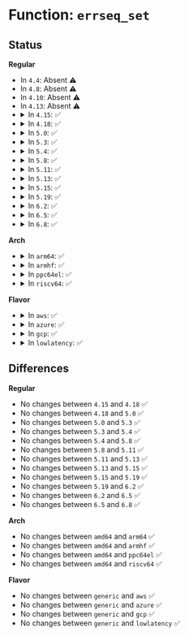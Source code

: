 # Function: <code>errseq_set</code>

## Status
<b>Regular</b>
<ul>
<li>
In <code>4.4</code>: Absent ⚠️
</li>
<li>
In <code>4.8</code>: Absent ⚠️
</li>
<li>
In <code>4.10</code>: Absent ⚠️
</li>
<li>
In <code>4.13</code>: Absent ⚠️
</li>
<li>
<details>
<summary>In <code>4.15</code>: ✅</summary>

```c
errseq_t errseq_set(errseq_t *eseq, int err);
```

**Collision:** Unique Global

**Inline:** No

**Transformation:** False

**Instances:**

```
In lib/errseq.c (ffffffff814989f0)
Location: lib/errseq.c:58
Inline: False
```
**Symbols:**

```
ffffffff814989f0-ffffffff81498a5b: errseq_set (STB_GLOBAL)
```
</details>
</li>
<li>
<details>
<summary>In <code>4.18</code>: ✅</summary>

```c
errseq_t errseq_set(errseq_t *eseq, int err);
```

**Collision:** Unique Global

**Inline:** No

**Transformation:** False

**Instances:**

```
In lib/errseq.c (ffffffff814cdc40)
Location: lib/errseq.c:58
Inline: False
```
**Symbols:**

```
ffffffff814cdc40-ffffffff814cdcaa: errseq_set (STB_GLOBAL)
```
</details>
</li>
<li>
<details>
<summary>In <code>5.0</code>: ✅</summary>

```c
errseq_t errseq_set(errseq_t *eseq, int err);
```

**Collision:** Unique Global

**Inline:** No

**Transformation:** False

**Instances:**

```
In lib/errseq.c (ffffffff814e2510)
Location: lib/errseq.c:58
Inline: False
```
**Symbols:**

```
ffffffff814e2510-ffffffff814e257a: errseq_set (STB_GLOBAL)
```
</details>
</li>
<li>
<details>
<summary>In <code>5.3</code>: ✅</summary>

```c
errseq_t errseq_set(errseq_t *eseq, int err);
```

**Collision:** Unique Global

**Inline:** No

**Transformation:** False

**Instances:**

```
In lib/errseq.c (ffffffff8150e3b0)
Location: lib/errseq.c:58
Inline: False
```
**Symbols:**

```
ffffffff8150e3b0-ffffffff8150e419: errseq_set (STB_GLOBAL)
```
</details>
</li>
<li>
<details>
<summary>In <code>5.4</code>: ✅</summary>

```c
errseq_t errseq_set(errseq_t *eseq, int err);
```

**Collision:** Unique Global

**Inline:** No

**Transformation:** False

**Instances:**

```
In lib/errseq.c (ffffffff8152c2d0)
Location: lib/errseq.c:58
Inline: False
```
**Symbols:**

```
ffffffff8152c2d0-ffffffff8152c339: errseq_set (STB_GLOBAL)
```
</details>
</li>
<li>
<details>
<summary>In <code>5.8</code>: ✅</summary>

```c
errseq_t errseq_set(errseq_t *eseq, int err);
```

**Collision:** Unique Global

**Inline:** No

**Transformation:** False

**Instances:**

```
In lib/errseq.c (ffffffff8158fc40)
Location: lib/errseq.c:58
Inline: False
Direct callers:
  - mm/filemap.c:generic_file_direct_write
  - mm/filemap.c:page_endio
  - mm/filemap.c:__filemap_set_wb_err
  - mm/page-writeback.c:__writepage
  - mm/vmscan.c:pageout
  - mm/memory-failure.c:me_pagecache_dirty
  - fs/buffer.c:__block_write_full_page
  - fs/buffer.c:mark_buffer_write_io_error
  - fs/buffer.c:mark_buffer_write_io_error
  - fs/buffer.c:mark_buffer_write_io_error
  - fs/mpage.c:__mpage_writepage
  - fs/dax.c:dax_writeback_mapping_range
  - fs/iomap/buffered-io.c:iomap_writepage_map
  - fs/iomap/buffered-io.c:iomap_finish_page_writeback
  - fs/ext4/page-io.c:ext4_end_bio
  - fs/ext4/page-io.c:ext4_finish_bio
  - fs/fuse/file.c:fuse_writepage_locked
  - fs/fuse/file.c:fuse_writepage_end
```
**Symbols:**

```
ffffffff8158fc40-ffffffff8158fcaf: errseq_set (STB_GLOBAL)
```
</details>
</li>
<li>
<details>
<summary>In <code>5.11</code>: ✅</summary>

```c
errseq_t errseq_set(errseq_t *eseq, int err);
```

**Collision:** Unique Global

**Inline:** No

**Transformation:** False

**Instances:**

```
In lib/errseq.c (ffffffff815ac7b0)
Location: lib/errseq.c:59
Inline: False
Direct callers:
  - mm/filemap.c:generic_file_direct_write
  - mm/filemap.c:page_endio
  - mm/filemap.c:__filemap_set_wb_err
  - mm/page-writeback.c:__writepage
  - mm/vmscan.c:pageout
  - mm/memory-failure.c:me_pagecache_dirty
  - fs/buffer.c:__block_write_full_page
  - fs/buffer.c:mark_buffer_write_io_error
  - fs/buffer.c:mark_buffer_write_io_error
  - fs/buffer.c:mark_buffer_write_io_error
  - fs/mpage.c:__mpage_writepage
  - fs/dax.c:dax_writeback_mapping_range
  - fs/iomap/buffered-io.c:iomap_writepage_map
  - fs/iomap/buffered-io.c:iomap_finish_page_writeback
  - fs/ext4/page-io.c:ext4_end_bio
  - fs/ext4/page-io.c:ext4_finish_bio
  - fs/fuse/file.c:fuse_writepage_locked
  - fs/fuse/file.c:fuse_writepage_end
```
**Symbols:**

```
ffffffff815ac7b0-ffffffff815ac81f: errseq_set (STB_GLOBAL)
```
</details>
</li>
<li>
<details>
<summary>In <code>5.13</code>: ✅</summary>

```c
errseq_t errseq_set(errseq_t *eseq, int err);
```

**Collision:** Unique Global

**Inline:** No

**Transformation:** False

**Instances:**

```
In lib/errseq.c (ffffffff815b7420)
Location: lib/errseq.c:59
Inline: False
Direct callers:
  - mm/filemap.c:generic_file_direct_write
  - mm/filemap.c:page_endio
  - mm/filemap.c:__filemap_set_wb_err
  - mm/page-writeback.c:__writepage
  - mm/vmscan.c:pageout
  - mm/memory-failure.c:me_pagecache_dirty
  - fs/buffer.c:__block_write_full_page
  - fs/buffer.c:mark_buffer_write_io_error
  - fs/buffer.c:mark_buffer_write_io_error
  - fs/buffer.c:mark_buffer_write_io_error
  - fs/mpage.c:__mpage_writepage
  - fs/dax.c:dax_writeback_mapping_range
  - fs/iomap/buffered-io.c:iomap_writepage_map
  - fs/iomap/buffered-io.c:iomap_finish_ioend
  - fs/ext4/page-io.c:ext4_end_bio
  - fs/ext4/page-io.c:ext4_finish_bio
  - fs/fuse/file.c:fuse_writepage_locked
  - fs/fuse/file.c:fuse_writepage_end
```
**Symbols:**

```
ffffffff815b7420-ffffffff815b748f: errseq_set (STB_GLOBAL)
```
</details>
</li>
<li>
<details>
<summary>In <code>5.15</code>: ✅</summary>

```c
errseq_t errseq_set(errseq_t *eseq, int err);
```

**Collision:** Unique Global

**Inline:** No

**Transformation:** False

**Instances:**

```
In lib/errseq.c (ffffffff8161da50)
Location: lib/errseq.c:59
Inline: False
Direct callers:
  - mm/filemap.c:generic_file_direct_write
  - mm/filemap.c:page_endio
  - mm/filemap.c:__filemap_set_wb_err
  - mm/page-writeback.c:__writepage
  - mm/vmscan.c:pageout
  - mm/memory-failure.c:me_pagecache_dirty
  - fs/buffer.c:__block_write_full_page
  - fs/buffer.c:mark_buffer_write_io_error
  - fs/buffer.c:mark_buffer_write_io_error
  - fs/buffer.c:mark_buffer_write_io_error
  - fs/mpage.c:__mpage_writepage
  - fs/dax.c:dax_writeback_mapping_range
  - fs/iomap/buffered-io.c:iomap_writepage_map
  - fs/iomap/buffered-io.c:iomap_finish_ioend
  - fs/ext4/page-io.c:ext4_end_bio
  - fs/ext4/page-io.c:ext4_finish_bio
  - fs/fuse/dir.c:fuse_flush_time_update
  - fs/fuse/file.c:fuse_writepage_locked
  - fs/fuse/file.c:fuse_writepage_end
```
**Symbols:**

```
ffffffff8161da50-ffffffff8161dabf: errseq_set (STB_GLOBAL)
```
</details>
</li>
<li>
<details>
<summary>In <code>5.19</code>: ✅</summary>

```c
errseq_t errseq_set(errseq_t *eseq, int err);
```

**Collision:** Unique Global

**Inline:** No

**Transformation:** False

**Instances:**

```
In lib/errseq.c (ffffffff816eb5e0)
Location: lib/errseq.c:59
Inline: False
Direct callers:
  - mm/filemap.c:dio_warn_stale_pagecache
  - mm/filemap.c:page_endio
  - mm/filemap.c:__filemap_set_wb_err
  - mm/page-writeback.c:__writepage
  - mm/vmscan.c:pageout
  - mm/memory-failure.c:me_pagecache_dirty
  - fs/buffer.c:__block_write_full_page
  - fs/buffer.c:mark_buffer_write_io_error
  - fs/buffer.c:mark_buffer_write_io_error
  - fs/buffer.c:mark_buffer_write_io_error
  - fs/mpage.c:__mpage_writepage
  - fs/dax.c:dax_writeback_mapping_range
  - fs/iomap/buffered-io.c:iomap_writepage_map
  - fs/iomap/buffered-io.c:iomap_finish_ioend
  - fs/ext4/page-io.c:ext4_end_bio
  - fs/ext4/page-io.c:ext4_finish_bio
  - fs/fuse/dir.c:fuse_flush_time_update
  - fs/fuse/file.c:fuse_vma_close
  - fs/fuse/file.c:fuse_writepage_locked
  - fs/fuse/file.c:fuse_writepage_end
```
**Symbols:**

```
ffffffff816eb5e0-ffffffff816eb66b: errseq_set (STB_GLOBAL)
```
</details>
</li>
<li>
<details>
<summary>In <code>6.2</code>: ✅</summary>

```c
errseq_t errseq_set(errseq_t *eseq, int err);
```

**Collision:** Unique Global

**Inline:** No

**Transformation:** False

**Instances:**

```
In lib/errseq.c (ffffffff817dbcf0)
Location: lib/errseq.c:59
Inline: False
Direct callers:
  - mm/filemap.c:dio_warn_stale_pagecache
  - mm/filemap.c:page_endio
  - mm/filemap.c:__filemap_set_wb_err
  - mm/page-writeback.c:__writepage
  - mm/vmscan.c:pageout
  - mm/memory-failure.c:me_pagecache_dirty
  - fs/buffer.c:__block_write_full_page
  - fs/buffer.c:mark_buffer_write_io_error
  - fs/buffer.c:mark_buffer_write_io_error
  - fs/buffer.c:mark_buffer_write_io_error
  - fs/mpage.c:__mpage_writepage
  - fs/dax.c:dax_writeback_mapping_range
  - fs/iomap/buffered-io.c:iomap_writepage_map
  - fs/iomap/buffered-io.c:iomap_finish_ioend
  - fs/ext4/page-io.c:ext4_end_bio
  - fs/ext4/page-io.c:ext4_finish_bio
  - fs/fuse/dir.c:fuse_flush_time_update
  - fs/fuse/file.c:fuse_vma_close
  - fs/fuse/file.c:fuse_writepage_locked
  - fs/fuse/file.c:fuse_writepage_end
```
**Symbols:**

```
ffffffff817dbcf0-ffffffff817dbd7b: errseq_set (STB_GLOBAL)
```
</details>
</li>
<li>
<details>
<summary>In <code>6.5</code>: ✅</summary>

```c
errseq_t errseq_set(errseq_t *eseq, int err);
```

**Collision:** Unique Global

**Inline:** No

**Transformation:** False

**Instances:**

```
In lib/errseq.c (ffffffff8181b0b0)
Location: lib/errseq.c:59
Inline: False
Direct callers:
  - mm/filemap.c:dio_warn_stale_pagecache
  - mm/filemap.c:__filemap_set_wb_err
  - mm/page-writeback.c:writepage_cb
  - mm/vmscan.c:pageout
  - mm/memory-failure.c:me_pagecache_dirty
  - fs/buffer.c:__block_write_full_folio
  - fs/buffer.c:mark_buffer_write_io_error
  - fs/buffer.c:mark_buffer_write_io_error
  - fs/buffer.c:mark_buffer_write_io_error
  - fs/mpage.c:__mpage_writepage
  - fs/mpage.c:mpage_write_end_io
  - fs/dax.c:dax_writeback_mapping_range
  - fs/iomap/buffered-io.c:iomap_writepage_map
  - fs/iomap/buffered-io.c:iomap_finish_ioend
  - fs/ext4/page-io.c:ext4_end_bio
  - fs/ext4/page-io.c:ext4_finish_bio
  - fs/fuse/dir.c:fuse_flush_time_update
  - fs/fuse/file.c:fuse_vma_close
  - fs/fuse/file.c:fuse_writepage_locked
  - fs/fuse/file.c:fuse_writepage_end
```
**Symbols:**

```
ffffffff8181b0b0-ffffffff8181b13b: errseq_set (STB_GLOBAL)
```
</details>
</li>
<li>
<details>
<summary>In <code>6.8</code>: ✅</summary>

```c
errseq_t errseq_set(errseq_t *eseq, int err);
```

**Collision:** Unique Global

**Inline:** No

**Transformation:** False

**Instances:**

```
In lib/errseq.c (ffffffff818603f0)
Location: lib/errseq.c:59
Inline: False
Direct callers:
  - mm/filemap.c:dio_warn_stale_pagecache
  - mm/filemap.c:__filemap_set_wb_err
  - mm/page-writeback.c:writepage_cb
  - mm/vmscan.c:pageout
  - mm/memory-failure.c:me_pagecache_dirty
  - fs/buffer.c:__block_write_full_folio
  - fs/buffer.c:mark_buffer_write_io_error
  - fs/buffer.c:mark_buffer_write_io_error
  - fs/buffer.c:mark_buffer_write_io_error
  - fs/mpage.c:__mpage_writepage
  - fs/mpage.c:mpage_write_end_io
  - fs/dax.c:dax_writeback_mapping_range
  - fs/iomap/buffered-io.c:iomap_writepage_map
  - fs/iomap/buffered-io.c:iomap_finish_ioend
  - fs/ext4/page-io.c:ext4_end_bio
  - fs/ext4/page-io.c:ext4_finish_bio
  - fs/fuse/dir.c:fuse_flush_time_update
  - fs/fuse/file.c:fuse_vma_close
  - fs/fuse/file.c:fuse_writepage_locked
  - fs/fuse/file.c:fuse_writepage_end
```
**Symbols:**

```
ffffffff818603f0-ffffffff8186047b: errseq_set (STB_GLOBAL)
```
</details>
</li>
</ul>
<b>Arch</b>
<ul>
<li>
<details>
<summary>In <code>arm64</code>: ✅</summary>

```c
errseq_t errseq_set(errseq_t *eseq, int err);
```

**Collision:** Unique Global

**Inline:** No

**Transformation:** False

**Instances:**

```
In lib/errseq.c (ffff8000106381d8)
Location: lib/errseq.c:58
Inline: False
```
**Symbols:**

```
ffff8000106381d8-ffff800010638288: errseq_set (STB_GLOBAL)
```
</details>
</li>
<li>
<details>
<summary>In <code>armhf</code>: ✅</summary>

```c
errseq_t errseq_set(errseq_t *eseq, int err);
```

**Collision:** Unique Global

**Inline:** No

**Transformation:** False

**Instances:**

```
In lib/errseq.c (c07ddb2c)
Location: lib/errseq.c:58
Inline: False
```
**Symbols:**

```
c07ddb2c-c07ddbf0: errseq_set (STB_GLOBAL)
```
</details>
</li>
<li>
<details>
<summary>In <code>ppc64el</code>: ✅</summary>

```c
errseq_t errseq_set(errseq_t *eseq, int err);
```

**Collision:** Unique Global

**Inline:** No

**Transformation:** False

**Instances:**

```
In lib/errseq.c (c0000000007de460)
Location: lib/errseq.c:58
Inline: False
```
**Symbols:**

```
c0000000007de460-c0000000007de548: errseq_set (STB_GLOBAL)
```
</details>
</li>
<li>
<details>
<summary>In <code>riscv64</code>: ✅</summary>

```c
errseq_t errseq_set(errseq_t *eseq, int err);
```

**Collision:** Unique Global

**Inline:** No

**Transformation:** False

**Instances:**

```
In lib/errseq.c (ffffffe00046501a)
Location: lib/errseq.c:58
Inline: False
```
**Symbols:**

```
ffffffe00046501a-ffffffe0004650a8: errseq_set (STB_GLOBAL)
```
</details>
</li>
</ul>
<b>Flavor</b>
<ul>
<li>
<details>
<summary>In <code>aws</code>: ✅</summary>

```c
errseq_t errseq_set(errseq_t *eseq, int err);
```

**Collision:** Unique Global

**Inline:** No

**Transformation:** False

**Instances:**

```
In lib/errseq.c (ffffffff815248b0)
Location: lib/errseq.c:58
Inline: False
```
**Symbols:**

```
ffffffff815248b0-ffffffff81524919: errseq_set (STB_GLOBAL)
```
</details>
</li>
<li>
<details>
<summary>In <code>azure</code>: ✅</summary>

```c
errseq_t errseq_set(errseq_t *eseq, int err);
```

**Collision:** Unique Global

**Inline:** No

**Transformation:** False

**Instances:**

```
In lib/errseq.c (ffffffff81514b90)
Location: lib/errseq.c:58
Inline: False
```
**Symbols:**

```
ffffffff81514b90-ffffffff81514bf9: errseq_set (STB_GLOBAL)
```
</details>
</li>
<li>
<details>
<summary>In <code>gcp</code>: ✅</summary>

```c
errseq_t errseq_set(errseq_t *eseq, int err);
```

**Collision:** Unique Global

**Inline:** No

**Transformation:** False

**Instances:**

```
In lib/errseq.c (ffffffff81520940)
Location: lib/errseq.c:58
Inline: False
```
**Symbols:**

```
ffffffff81520940-ffffffff815209a9: errseq_set (STB_GLOBAL)
```
</details>
</li>
<li>
<details>
<summary>In <code>lowlatency</code>: ✅</summary>

```c
errseq_t errseq_set(errseq_t *eseq, int err);
```

**Collision:** Unique Global

**Inline:** No

**Transformation:** False

**Instances:**

```
In lib/errseq.c (ffffffff8153a2c0)
Location: lib/errseq.c:58
Inline: False
```
**Symbols:**

```
ffffffff8153a2c0-ffffffff8153a329: errseq_set (STB_GLOBAL)
```
</details>
</li>
</ul>

## Differences
<b>Regular</b>
<ul>
<li>
No changes between <code>4.15</code> and <code>4.18</code> ✅
</li>
<li>
No changes between <code>4.18</code> and <code>5.0</code> ✅
</li>
<li>
No changes between <code>5.0</code> and <code>5.3</code> ✅
</li>
<li>
No changes between <code>5.3</code> and <code>5.4</code> ✅
</li>
<li>
No changes between <code>5.4</code> and <code>5.8</code> ✅
</li>
<li>
No changes between <code>5.8</code> and <code>5.11</code> ✅
</li>
<li>
No changes between <code>5.11</code> and <code>5.13</code> ✅
</li>
<li>
No changes between <code>5.13</code> and <code>5.15</code> ✅
</li>
<li>
No changes between <code>5.15</code> and <code>5.19</code> ✅
</li>
<li>
No changes between <code>5.19</code> and <code>6.2</code> ✅
</li>
<li>
No changes between <code>6.2</code> and <code>6.5</code> ✅
</li>
<li>
No changes between <code>6.5</code> and <code>6.8</code> ✅
</li>
</ul>
<b>Arch</b>
<ul>
<li>
No changes between <code>amd64</code> and <code>arm64</code> ✅
</li>
<li>
No changes between <code>amd64</code> and <code>armhf</code> ✅
</li>
<li>
No changes between <code>amd64</code> and <code>ppc64el</code> ✅
</li>
<li>
No changes between <code>amd64</code> and <code>riscv64</code> ✅
</li>
</ul>
<b>Flavor</b>
<ul>
<li>
No changes between <code>generic</code> and <code>aws</code> ✅
</li>
<li>
No changes between <code>generic</code> and <code>azure</code> ✅
</li>
<li>
No changes between <code>generic</code> and <code>gcp</code> ✅
</li>
<li>
No changes between <code>generic</code> and <code>lowlatency</code> ✅
</li>
</ul>

